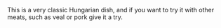 This is a very classic Hungarian dish, and if you want to try it with other meats, such as veal or pork give it a try.
